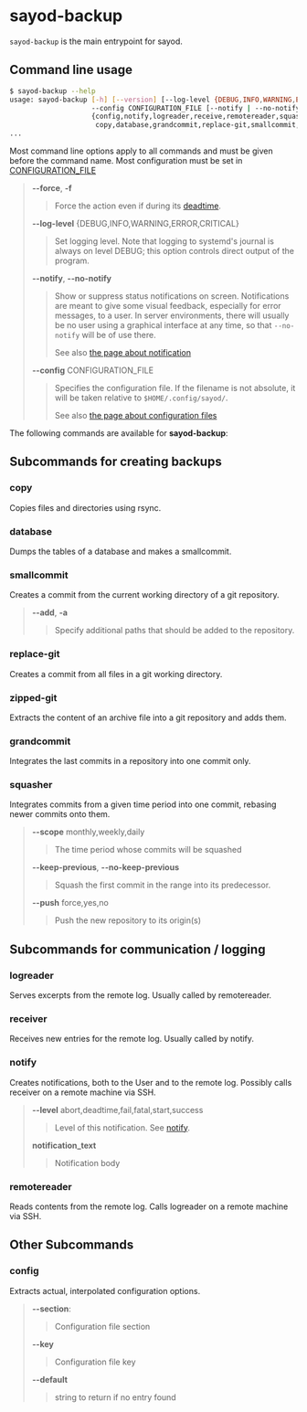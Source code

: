 # sayod-backup

``sayod-backup`` is the main entrypoint for sayod.

## Command line usage

```bash
$ sayod-backup --help
usage: sayod-backup [-h] [--version] [--log-level {DEBUG,INFO,WARNING,ERROR,CRITICAL}]
                    --config CONFIGURATION_FILE [--notify | --no-notify] [--force]
                    {config,notify,logreader,receive,remotereader,squasher,analyse,
                     copy,database,grandcommit,replace-git,smallcommit,zipped-git}
...
```

Most command line options apply to all commands and must be given before
the command name. Most configuration must be set in
[CONFIGURATION_FILE](configuration_file.md)

> **--force**, **-f**
>> Force the action even if during its [deadtime](docs/context).
>
> **--log-level** {DEBUG,INFO,WARNING,ERROR,CRITICAL}
>> Set logging level. Note that logging to systemd's journal is always on
>> level DEBUG; this option controls direct output of the program.
>
> **--notify**, **--no-notify**
>> Show or suppress status notifications on screen. Notifications are
>> meant to give some visual feedback, especially for error messages, to
>> a user.  In server environments, there will usually be no user using
>> a graphical interface at any time, so that ``--no-notify`` will be of
>> use there.
>>
>> See also [the page about notification](docs/notification)
>
> **--config** CONFIGURATION_FILE
>> Specifies the configuration file. If the filename is not absolute, it
>> will be taken relative to ``$HOME/.config/sayod/``.
>>
>> See also [the page about configuration files](configuration_file.md)

The following commands are available for **sayod-backup**:

## Subcommands for creating backups

### copy

Copies files and directories using rsync.

### database

Dumps the tables of a database and makes a smallcommit.

### smallcommit

Creates a commit from the current working directory of a git repository.

> **--add**, **-a**
>> Specify additional paths that should be added to the repository.

### replace-git

Creates a commit from all files in a git working directory.

### zipped-git

Extracts the content of an archive file into a git repository and adds
them.

### grandcommit

Integrates the last commits in a repository into one commit only.

### squasher

Integrates commits from a given time period into one commit, rebasing
newer commits onto them.

> **--scope** monthly,weekly,daily
>> The time period whose commits will be squashed
>
> **--keep-previous**, **--no-keep-previous**
>> Squash the first commit in the range into its predecessor.
>
> **--push** force,yes,no
>> Push the new repository to its origin(s)

## Subcommands for communication / logging

### logreader

Serves excerpts from the remote log. Usually called by remotereader.

### receiver

Receives new entries for the remote log. Usually called by notify.

### notify

Creates notifications, both to the User and to the remote log. Possibly
calls receiver on a remote machine via SSH.

> **--level** abort,deadtime,fail,fatal,start,success
>> Level of this notification. See [notify](docs/notify).
>
> **notification_text**
>> Notification body

### remotereader

Reads contents from the remote log. Calls logreader on a remote machine
via SSH.

## Other Subcommands

### config

Extracts actual, interpolated configuration options.

> **--section**:
>> Configuration file section
>
> **--key**
>> Configuration file key
>
> **--default**
>> string to return if no entry found
